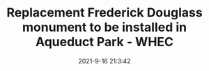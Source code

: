 ---
"title": "Replacement Frederick Douglass monument to be installed in Aqueduct Park - WHEC"
"date": "2021-9-16 21:3:42"
"feed_name": "GOOGLENEWSCONSTRUCTION"
"feed_website": "https://news.google.com/search?q=construction%2Bincident&hl=en-US&gl=US&ceid=US:en"
"feed_rss": "https://news.google.com/rss/search?q=construction%2Bincident&hl=en-US&gl=US&ceid=US:en"
"link": "https://www.whec.com/rochester-new-york-news/replacement-frederick-douglass-monument-to-be-installed-in-aqueduct-park/6240476/"
"file": "_posts/2021-1-1-c4803207cb59ad5c4df5bc54833f3bb2bfd09f05.md"
"accident": "1"
"drilling": "0"
---